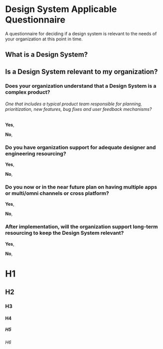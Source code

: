 # Design System Applicable Questionnaire

A questionnaire for deciding if a design system is relevant to the needs of your organization at this point in time.

## What is a Design System?

## Is a Design System relevant to my organization?

### Does your organization understand that a Design System is a complex product? 

###### One that includes a typical product team responsible for planning, prioritization, new features, bug fixes and user feedback mechanisms?

**Yes**, 

**No**, 

### Do you have organization support for adequate designer and engineering resourcing?

**Yes**, 

**No**, 

### Do you now or in the near future plan on having multiple apps or multi/omni channels or cross platform?

**Yes**, 

**No**, 

### After implementation, will the organization support long-term resourcing to keep the Design System relevant?

**Yes**, 

**No**, 

# H1
## H2
### H3
#### H4
##### H5
###### H6

